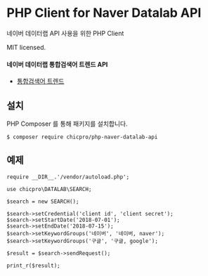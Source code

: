 # PHP Client for Naver Datalab API #

네이버 데이터랩 API 사용을 위한 PHP Client

MIT licensed.

#### 네이버 데이터랩 통합검색어 트렌드 API ####

- [통합검색어 트렌드](https://developers.naver.com/docs/datalab/search/)

## 설치 ##

PHP Composer 를 통해 패키지를 설치합니다.

`$ composer require chicpro/php-naver-datalab-api`

## 예제 ##

```
require __DIR__.'/vendor/autoload.php';

use chicpro\DATALAB\SEARCH;

$search = new SEARCH();

$search->setCredential('client id', 'client secret');
$search->setStartDate('2018-07-01');
$search->setEndDate('2018-07-15');
$search->setKeywordGroups('네이버', '네이버, naver');
$search->setKeywordGroups('구글', '구글, google');

$result = $search->sendRequest();

print_r($result);
```
